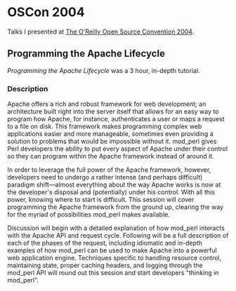 # OSCon 2004

Talks I presented at [The O'Reilly Open Source Convention 2004](http://conferences.oreillynet.com/os2004/).

## Programming the Apache Lifecycle

*Programming the Apache Lifecycle* was a 3 hour, in-depth tutorial.

### Description

Apache offers a rich and robust framework for web development; an architecture built right into the server itself that allows for an easy way to program how Apache, for instance, authenticates a user or maps a request to a file on disk. This framework makes programming complex web applications easier and more manageable, sometimes even providing a solution to problems that would be impossible without it. mod_perl gives Perl developers the ability to put every aspect of Apache under their control so they can program within the Apache framework instead of around it.

In order to leverage the full power of the Apache framework, however, developers need to undergo a rather intense (and perhaps difficult) paradigm shift—almost everything about the way Apache works is now at the developer's disposal and (potentially) under his control. With all this power, knowing where to start is difficult. This session will cover programming the Apache framework from the ground up, clearing the way for the myriad of possibilities mod_perl makes available.

Discussion will begin with a detailed explanation of how mod_perl interacts with the Apache API and request cycle. Following will be a full description of each of the phases of the request, including idiomatic and in-depth examples of how mod_perl can be used to make Apache into a powerful web application engine. Techniques specific to handling resource control, maintaining state, proper caching headers, and logging through the mod_perl API will round out this session and start developers "thinking in mod_perl”.

